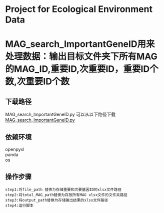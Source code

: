 # Project for Ecological Environment Data

# MAG_search_ImportantGeneID用来处理数据：输出目标文件夹下所有MAG的MAG_ID,重要ID,次重要ID，重要ID个数,次重要ID个数

## 下载路径

MAG_search_ImportantGeneID.py 可以从以下路径下载 [MAG_search_ImportantGeneID.py](https://github.com/Intelligent-Detection-611/miaoxufan/blob/main/MAG_search_ImportantGeneID.py)

## 依赖环境
openpyxl  
panda  
os

## 操作步骤

    step1:将file_path 替换为存储重要和次要基因ID的xlsx文件路径
    step2:将total_MAG_path替换为存放所有MAG xlsx文件的文件夹路径
    step3:将output_path替换为存储输出结果的xlsx文件路径
    step4:运行脚本